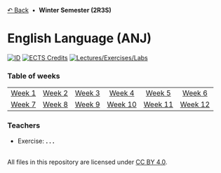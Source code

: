 [&#8630; Back](../../../../tree/AY_2021-2022) &nbsp;&#8226;&nbsp; **Winter Semester (2R3S)**


# English Language (ANJ)

[![ID](https://img.shields.io/static/v1?label=ID&message=5BL117&color=ffb81c&labelColor=002d72&style=flat-square)](#!)
[![ECTS Credits](https://img.shields.io/static/v1?label=ECTS%20Credits&message=3.0&color=ffb81c&labelColor=002d72&style=flat-square)](#!)
[![Lectures/Exercises/Labs](https://img.shields.io/static/v1?label=Lectures/Exercises/Labs&message=0/2/0&color=ffb81c&labelColor=002d72&style=flat-square)](#!)


### Table of weeks

<table>
  <tbody>
    <tr>
      <td align="center"><a href="./01_Week_1">Week 1</a></td>
      <td align="center"><a href="./02_Week_2">Week 2</a></td>
      <td align="center"><a href="./03_Week_3">Week 3</a></td>
      <td align="center"><a href="./04_Week_4">Week 4</a></td>
      <td align="center"><a href="./05_Week_5">Week 5</a></td>
      <td align="center"><a href="./06_Week_6">Week 6</a></td>
    </tr>
    <tr>
      <td align="center"><a href="./07_Week_7">Week 7</a></td>
      <td align="center"><a href="./08_Week_8">Week 8</a></td>
      <td align="center"><a href="./09_Week_9">Week 9</a></td>
      <td align="center"><a href="./10_Week_10">Week 10</a></td>
      <td align="center"><a href="./11_Week_11">Week 11</a></td>
      <td align="center"><a href="./12_Week_12">Week 12</a></td>
    </tr>
  </tbody>
</table>


### Teachers

- Exercise: **. . .**


<br/>All files in this repository are licensed under [CC BY 4.0](http://creativecommons.org/licenses/by/4.0/).
